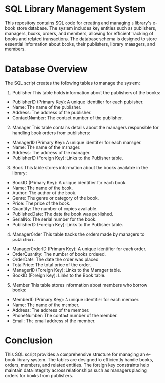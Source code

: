 # SQL Library Management System
This repository contains SQL code for creating and managing a library's e-book store database. The system includes key entities such as publishers, managers, books, orders, and members, allowing for efficient tracking of books and related transactions. The database schema is designed to store essential information about books, their publishers, library managers, and members.

# Database Overview
The SQL script creates the following tables to manage the system:

1. Publisher
This table holds information about the publishers of the books:

- PublisherID (Primary Key): A unique identifier for each publisher.
- Name: The name of the publisher.
- Address: The address of the publisher.
- ContactNumber: The contact number of the publisher.

2. Manager
This table contains details about the managers responsible for handling book orders from publishers:

- ManagerID (Primary Key): A unique identifier for each manager.
- Name: The name of the manager.
- Address: The address of the manager.
- PublisherID (Foreign Key): Links to the Publisher table.

3. Book
This table stores information about the books available in the library:

- BookID (Primary Key): A unique identifier for each book.
- Name: The name of the book.
- Author: The author of the book.
- Genre: The genre or category of the book.
- Price: The price of the book.
- Quantity: The number of copies available.
- PublishedDate: The date the book was published.
- SerialNo: The serial number for the book.
- PublisherID (Foreign Key): Links to the Publisher table.

4. ManagerOrder
This table tracks the orders made by managers to publishers:

- ManagerOrderID (Primary Key): A unique identifier for each order.
- OrderQuantity: The number of books ordered.
- OrderDate: The date the order was placed.
- TotalPrice: The total price of the order.
- ManagerID (Foreign Key): Links to the Manager table.
- BookID (Foreign Key): Links to the Book table.
  
5. Member
This table stores information about members who borrow books:

- MemberID (Primary Key): A unique identifier for each member.
- Name: The name of the member.
- Address: The address of the member.
- PhoneNumber: The contact number of the member.
- Email: The email address of the member.

# Conclusion
This SQL script provides a comprehensive structure for managing an e-book library system. The tables are designed to efficiently handle books, orders, members, and related entities. 
The foreign key constraints help maintain data integrity across relationships such as managers placing orders for books from publishers.

